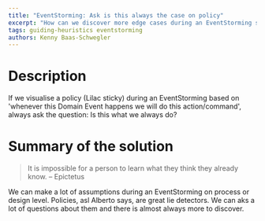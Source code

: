 ```yaml
---
title: "EventStorming: Ask is this always the case on policy"
excerpt: "How can we discover more edge cases during an EventStorming session?"
tags: guiding-heuristics eventstorming
authors: Kenny Baas-Schwegler
---
```


# Description

If we visualise a policy (Lilac sticky) during an EventStorming based on 'whenever this Domain Event happens we will do this action/command', always ask the question: Is this what we always do? 

# Summary of the solution

> It is impossible for a person to learn 
> what they think they already know. 
> – Epictetus

We can make a lot of assumptions during an EventStorming on process or design level. Policies, asl Alberto says, are great lie detectors. We can aks a lot of questions about them and there is almost always more to discover.
